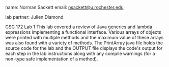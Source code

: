 name: Norman Sackett
email: nsackett@u.rochester.edu

lab partner: Julien Diamond

CSC 172 Lab 1
This lab covered a review of Java generics and lambda expressions implementing a functional interface. Various arrays of objects were printed with multiple methods and the maximum value of these arrays was also found with a variety of methods. The PrintArray java file holds the source code for the lab and the OUTPUT file displays the code's output for each step in the lab instructions along with any compile warnings (for a non-type safe implementation of a method).
